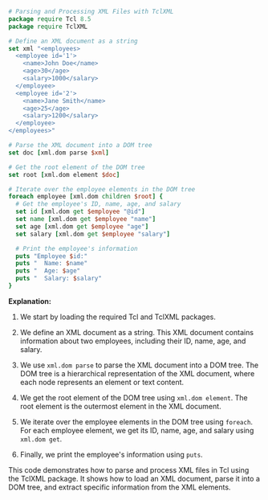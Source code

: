 ```tcl
# Parsing and Processing XML Files with TclXML
package require Tcl 8.5
package require TclXML

# Define an XML document as a string
set xml "<employees>
  <employee id='1'>
    <name>John Doe</name>
    <age>30</age>
    <salary>1000</salary>
  </employee>
  <employee id='2'>
    <name>Jane Smith</name>
    <age>25</age>
    <salary>1200</salary>
  </employee>
</employees>"

# Parse the XML document into a DOM tree
set doc [xml.dom parse $xml]

# Get the root element of the DOM tree
set root [xml.dom element $doc]

# Iterate over the employee elements in the DOM tree
foreach employee [xml.dom children $root] {
  # Get the employee's ID, name, age, and salary
  set id [xml.dom get $employee "@id"]
  set name [xml.dom get $employee "name"]
  set age [xml.dom get $employee "age"]
  set salary [xml.dom get $employee "salary"]

  # Print the employee's information
  puts "Employee $id:"
  puts "  Name: $name"
  puts "  Age: $age"
  puts "  Salary: $salary"
}
```
**Explanation:**

1. We start by loading the required Tcl and TclXML packages.

2. We define an XML document as a string. This XML document contains information about two employees, including their ID, name, age, and salary.

3. We use `xml.dom parse` to parse the XML document into a DOM tree. The DOM tree is a hierarchical representation of the XML document, where each node represents an element or text content.

4. We get the root element of the DOM tree using `xml.dom element`. The root element is the outermost element in the XML document.

5. We iterate over the employee elements in the DOM tree using `foreach`. For each employee element, we get its ID, name, age, and salary using `xml.dom get`.

6. Finally, we print the employee's information using `puts`.

This code demonstrates how to parse and process XML files in Tcl using the TclXML package. It shows how to load an XML document, parse it into a DOM tree, and extract specific information from the XML elements.